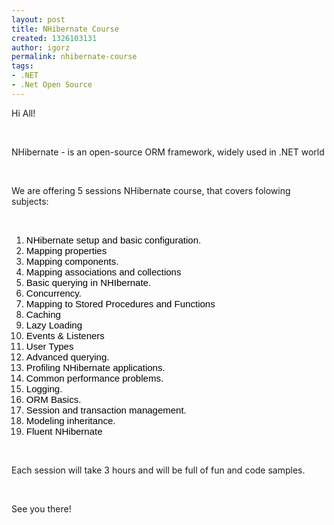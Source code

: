 ```yaml
---
layout: post
title: NHibernate Course
created: 1326103131
author: igorz
permalink: nhibernate-course
tags:
- .NET
- .Net Open Source
---
```

<p>Hi All!</p>
<p>&nbsp;</p>
<p>NHibernate - is an open-source ORM framework, widely used in .NET world</p>
<p>&nbsp;</p>
<p>We are offering 5 sessions NHibernate course, that covers folowing subjects:</p>
<p>&nbsp;</p>
<ol>
    <li><span style="font-size: 15px; font-family: Arial; color: rgb(0, 0, 0); background-color: transparent; font-weight: normal; font-style: normal; font-variant: normal; text-decoration: none; vertical-align: baseline;">NHibernate setup and basic configuration.</span></li>
    <li><span style="font-size: 15px; font-family: Arial; color: rgb(0, 0, 0); background-color: transparent; font-weight: normal; font-style: normal; font-variant: normal; text-decoration: none; vertical-align: baseline;">Mapping properties</span></li>
    <li><span style="font-size: 15px; font-family: Arial; color: rgb(0, 0, 0); background-color: transparent; font-weight: normal; font-style: normal; font-variant: normal; text-decoration: none; vertical-align: baseline;">Mapping components.</span></li>
    <li><span style="font-size: 15px; font-family: Arial; color: rgb(0, 0, 0); background-color: transparent; font-weight: normal; font-style: normal; font-variant: normal; text-decoration: none; vertical-align: baseline;">Mapping associations and collections </span></li>
    <li><span style="font-size: 15px; font-family: Arial; color: rgb(0, 0, 0); background-color: transparent; font-weight: normal; font-style: normal; font-variant: normal; text-decoration: none; vertical-align: baseline;">Basic querying in NHIbernate.</span></li>
    <li><span style="font-size: 15px; font-family: Arial; color: rgb(0, 0, 0); background-color: transparent; font-weight: normal; font-style: normal; font-variant: normal; text-decoration: none; vertical-align: baseline;">Concurrency.</span></li>
    <li><span style="font-size: 15px; font-family: Arial; color: rgb(0, 0, 0); background-color: transparent; font-weight: normal; font-style: normal; font-variant: normal; text-decoration: none; vertical-align: baseline;">Mapping to Stored Procedures and Functions</span></li>
    <li><span style="font-size: 15px; font-family: Arial; color: rgb(0, 0, 0); background-color: transparent; font-weight: normal; font-style: normal; font-variant: normal; text-decoration: none; vertical-align: baseline;">Caching</span></li>
    <li><span style="font-size: 15px; font-family: Arial; color: rgb(0, 0, 0); background-color: transparent; font-weight: normal; font-style: normal; font-variant: normal; text-decoration: none; vertical-align: baseline;">Lazy Loading</span></li>
    <li><span style="font-size: 15px; font-family: Arial; color: rgb(0, 0, 0); background-color: transparent; font-weight: normal; font-style: normal; font-variant: normal; text-decoration: none; vertical-align: baseline;">Events &amp; Listeners</span></li>
    <li><span style="font-size: 15px; font-family: Arial; color: rgb(0, 0, 0); background-color: transparent; font-weight: normal; font-style: normal; font-variant: normal; text-decoration: none; vertical-align: baseline;">User Types</span></li>
    <li><span style="font-size: 15px; font-family: Arial; color: rgb(0, 0, 0); background-color: transparent; font-weight: normal; font-style: normal; font-variant: normal; text-decoration: none; vertical-align: baseline;">Advanced querying.</span></li>
    <li><span style="font-size: 15px; font-family: Arial; color: rgb(0, 0, 0); background-color: transparent; font-weight: normal; font-style: normal; font-variant: normal; text-decoration: none; vertical-align: baseline;">Profiling NHibernate applications.</span></li>
    <li><span style="font-size: 15px; font-family: Arial; color: rgb(0, 0, 0); background-color: transparent; font-weight: normal; font-style: normal; font-variant: normal; text-decoration: none; vertical-align: baseline;">Common performance problems.</span></li>
    <li><span style="font-size: 15px; font-family: Arial; color: rgb(0, 0, 0); background-color: transparent; font-weight: normal; font-style: normal; font-variant: normal; text-decoration: none; vertical-align: baseline;">Logging.</span></li>
    <li><span style="font-size: 15px; font-family: Arial; color: rgb(0, 0, 0); background-color: transparent; font-weight: normal; font-style: normal; font-variant: normal; text-decoration: none; vertical-align: baseline;">ORM Basics.</span></li>
    <li><span style="font-size: 15px; font-family: Arial; color: rgb(0, 0, 0); background-color: transparent; font-weight: normal; font-style: normal; font-variant: normal; text-decoration: none; vertical-align: baseline;">Session and transaction management.</span></li>
    <li><span style="font-size: 15px; font-family: Arial; color: rgb(0, 0, 0); background-color: transparent; font-weight: normal; font-style: normal; font-variant: normal; text-decoration: none; vertical-align: baseline;">Modeling inheritance.</span></li>
    <li><span style="font-size: 15px; font-family: Arial; color: rgb(0, 0, 0); background-color: transparent; font-weight: normal; font-style: normal; font-variant: normal; text-decoration: none; vertical-align: baseline;">Fluent NHibernate</span></li>
</ol>
<p>&nbsp;</p>
<p>Each session will take 3 hours and will be full of fun and code samples.</p>
<p>&nbsp;</p>
<p>See you there!</p>
<p>&nbsp;</p>
